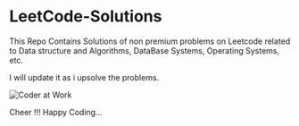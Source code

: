 # LeetCode-Solutions


This Repo Contains Solutions of non premium problems on Leetcode related to Data structure and Algorithms, DataBase Systems, Operating Systems, etc.

I will update it as i upsolve the problems.

![Coder at Work](https://cloud.githubusercontent.com/assets/4745789/21447248/0884e3b8-c8f8-11e6-8ce3-74ff6502cbca.gif)

Cheer !!! Happy Coding...
